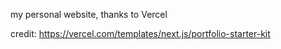 my personal website, thanks to Vercel

credit: https://vercel.com/templates/next.js/portfolio-starter-kit
